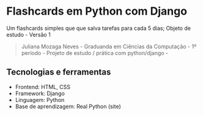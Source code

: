 # Flashcards em Python com Django
 Um flashcards simples que que salva tarefas para cada 5 dias;
 Objeto de estudo - Versão 1


> Juliana Mozaga Neves -
> Graduanda em Ciências da Computação -
> 1º período -
> Projeto de estudo / prática com python/django -

## Tecnologias e ferramentas

- Frontend: HTML, CSS
- Framework: Django
- Linguagem: Python
- Base de aprendizagem: Real Python (site)
